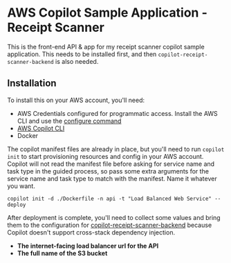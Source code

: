 # AWS Copilot Sample Application - Receipt Scanner
This is the front-end API & app for my receipt scanner copilot sample application.  This needs to be installed first,
and then `copilot-receipt-scanner-backend` is also needed.

## Installation
To install this on your AWS account, you'll need:
- AWS Credentials configured for programmatic access.  Install the AWS CLI and use the [configure command](https://docs.aws.amazon.com/cli/latest/reference/configure/)
- [AWS Copilot CLI](https://aws.amazon.com/containers/copilot/)
- Docker

The copilot manifest files are already in place, but you'll need to run `copilot init` to start provisioning resources and config in your AWS account.  Copilot will not read the manifest file before asking for service name and task type in the guided process, so pass some extra arguments for the service name and task type to match with the manifest.  Name it whatever you want.

```
copilot init -d ./Dockerfile -n api -t "Load Balanced Web Service" --deploy
```

After deployment is complete, you'll need to collect some values and bring them to the configuration for [copilot-receipt-scanner-backend](https://github.com/jsonw23/copilot-receipt-scanner-backend) because Copilot doesn't support cross-stack dependency injection.

- **The internet-facing load balancer url for the API**
- **The full name of the S3 bucket**
